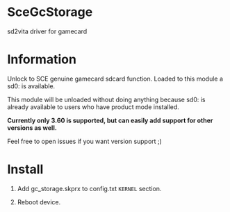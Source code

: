 # SceGcStorage

sd2vita driver for gamecard

# Information

Unlock to SCE genuine gamecard sdcard function. Loaded to this module a sd0: is available.

This module will be unloaded without doing anything because sd0: is already available to users who have product mode installed.

**Currently only 3.60 is supported, but can easily add support for other versions as well.**

Feel free to open issues if you want version support ;)

# Install

1. Add gc_storage.skprx to config.txt `KERNEL` section.

2. Reboot device.

